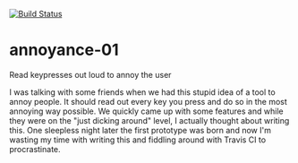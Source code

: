 [![Build Status](https://travis-ci.org/Bccc1/annoyance-01.svg?branch=master)](https://travis-ci.org/Bccc1/annoyance-01)
# annoyance-01
Read keypresses out loud to annoy the user

I was talking with some friends when we had this stupid idea of a tool to annoy people. 
It should read out every key you press and do so in the most annoying way possible.
We quickly came up with some features and while they were on the "just dicking around" level, I actually thought about writing this. 
One sleepless night later the first prototype was born and now I'm wasting my time with writing this and fiddling around with Travis CI to procrastinate.
